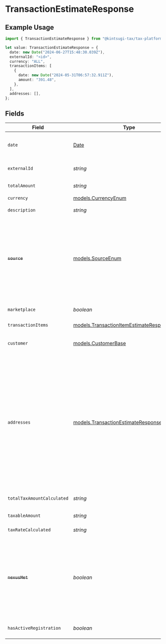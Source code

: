 # TransactionEstimateResponse

## Example Usage

```typescript
import { TransactionEstimateResponse } from "@kintsugi-tax/tax-platform-sdk/models";

let value: TransactionEstimateResponse = {
  date: new Date("2024-06-27T15:48:30.039Z"),
  externalId: "<id>",
  currency: "ALL",
  transactionItems: [
    {
      date: new Date("2024-05-31T06:57:32.911Z"),
      amount: "391.48",
    },
  ],
  addresses: [],
};
```

## Fields

| Field                                                                                                                                                                                                                                                                                                                                                                                                                                                                               | Type                                                                                                                                                                                                                                                                                                                                                                                                                                                                                | Required                                                                                                                                                                                                                                                                                                                                                                                                                                                                            | Description                                                                                                                                                                                                                                                                                                                                                                                                                                                                         |
| ----------------------------------------------------------------------------------------------------------------------------------------------------------------------------------------------------------------------------------------------------------------------------------------------------------------------------------------------------------------------------------------------------------------------------------------------------------------------------------- | ----------------------------------------------------------------------------------------------------------------------------------------------------------------------------------------------------------------------------------------------------------------------------------------------------------------------------------------------------------------------------------------------------------------------------------------------------------------------------------- | ----------------------------------------------------------------------------------------------------------------------------------------------------------------------------------------------------------------------------------------------------------------------------------------------------------------------------------------------------------------------------------------------------------------------------------------------------------------------------------- | ----------------------------------------------------------------------------------------------------------------------------------------------------------------------------------------------------------------------------------------------------------------------------------------------------------------------------------------------------------------------------------------------------------------------------------------------------------------------------------- |
| `date`                                                                                                                                                                                                                                                                                                                                                                                                                                                                              | [Date](https://developer.mozilla.org/en-US/docs/Web/JavaScript/Reference/Global_Objects/Date)                                                                                                                                                                                                                                                                                                                                                                                       | :heavy_check_mark:                                                                                                                                                                                                                                                                                                                                                                                                                                                                  | The date of the transaction in ISO 8601 format (e.g., 2025-01-25T12:00:00Z).                                                                                                                                                                                                                                                                                                                                                                                                        |
| `externalId`                                                                                                                                                                                                                                                                                                                                                                                                                                                                        | *string*                                                                                                                                                                                                                                                                                                                                                                                                                                                                            | :heavy_check_mark:                                                                                                                                                                                                                                                                                                                                                                                                                                                                  | Unique identifier of this transaction in the source system.                                                                                                                                                                                                                                                                                                                                                                                                                         |
| `totalAmount`                                                                                                                                                                                                                                                                                                                                                                                                                                                                       | *string*                                                                                                                                                                                                                                                                                                                                                                                                                                                                            | :heavy_minus_sign:                                                                                                                                                                                                                                                                                                                                                                                                                                                                  | Total amount of the transaction.                                                                                                                                                                                                                                                                                                                                                                                                                                                    |
| `currency`                                                                                                                                                                                                                                                                                                                                                                                                                                                                          | [models.CurrencyEnum](../models/currencyenum.md)                                                                                                                                                                                                                                                                                                                                                                                                                                    | :heavy_check_mark:                                                                                                                                                                                                                                                                                                                                                                                                                                                                  | N/A                                                                                                                                                                                                                                                                                                                                                                                                                                                                                 |
| `description`                                                                                                                                                                                                                                                                                                                                                                                                                                                                       | *string*                                                                                                                                                                                                                                                                                                                                                                                                                                                                            | :heavy_minus_sign:                                                                                                                                                                                                                                                                                                                                                                                                                                                                  | An optional description of the transaction.                                                                                                                                                                                                                                                                                                                                                                                                                                         |
| ~~`source`~~                                                                                                                                                                                                                                                                                                                                                                                                                                                                        | [models.SourceEnum](../models/sourceenum.md)                                                                                                                                                                                                                                                                                                                                                                                                                                        | :heavy_minus_sign:                                                                                                                                                                                                                                                                                                                                                                                                                                                                  | : warning: ** DEPRECATED **: This will be removed in a future release, please migrate away from it as soon as possible.<br/><br/>While currently not used, it may be used in the future to determine taxability. The source of the transaction (e.g., OTHER).                                                                                                                                                                                                                       |
| `marketplace`                                                                                                                                                                                                                                                                                                                                                                                                                                                                       | *boolean*                                                                                                                                                                                                                                                                                                                                                                                                                                                                           | :heavy_minus_sign:                                                                                                                                                                                                                                                                                                                                                                                                                                                                  | Indicates if the transaction involves a marketplace.                                                                                                                                                                                                                                                                                                                                                                                                                                |
| `transactionItems`                                                                                                                                                                                                                                                                                                                                                                                                                                                                  | [models.TransactionItemEstimateResponse](../models/transactionitemestimateresponse.md)[]                                                                                                                                                                                                                                                                                                                                                                                            | :heavy_check_mark:                                                                                                                                                                                                                                                                                                                                                                                                                                                                  | N/A                                                                                                                                                                                                                                                                                                                                                                                                                                                                                 |
| `customer`                                                                                                                                                                                                                                                                                                                                                                                                                                                                          | [models.CustomerBase](../models/customerbase.md)                                                                                                                                                                                                                                                                                                                                                                                                                                    | :heavy_minus_sign:                                                                                                                                                                                                                                                                                                                                                                                                                                                                  | Details about the customer. If the customer is not found, it will be ignored.                                                                                                                                                                                                                                                                                                                                                                                                       |
| `addresses`                                                                                                                                                                                                                                                                                                                                                                                                                                                                         | [models.TransactionEstimateResponseAddress](../models/transactionestimateresponseaddress.md)[]                                                                                                                                                                                                                                                                                                                                                                                      | :heavy_check_mark:                                                                                                                                                                                                                                                                                                                                                                                                                                                                  | List of addresses related to the transaction. At least one BILL_TO or SHIP_TO address must be provided. The address will be validated during estimation, and the transaction may be rejected if the address does not pass validation. The SHIP_TO will be preferred to use for determining tax liability. **Deprecated:** Use of `address.status` in estimate api is ignored and will be removed in the future status will be considered UNVERIFIED by default and always validated |
| `totalTaxAmountCalculated`                                                                                                                                                                                                                                                                                                                                                                                                                                                          | *string*                                                                                                                                                                                                                                                                                                                                                                                                                                                                            | :heavy_minus_sign:                                                                                                                                                                                                                                                                                                                                                                                                                                                                  | The total amount of tax determined for the transaction.                                                                                                                                                                                                                                                                                                                                                                                                                             |
| `taxableAmount`                                                                                                                                                                                                                                                                                                                                                                                                                                                                     | *string*                                                                                                                                                                                                                                                                                                                                                                                                                                                                            | :heavy_minus_sign:                                                                                                                                                                                                                                                                                                                                                                                                                                                                  | The taxable amount for the transaction.                                                                                                                                                                                                                                                                                                                                                                                                                                             |
| `taxRateCalculated`                                                                                                                                                                                                                                                                                                                                                                                                                                                                 | *string*                                                                                                                                                                                                                                                                                                                                                                                                                                                                            | :heavy_minus_sign:                                                                                                                                                                                                                                                                                                                                                                                                                                                                  | The calculated tax rate for the transaction.                                                                                                                                                                                                                                                                                                                                                                                                                                        |
| ~~`nexusMet`~~                                                                                                                                                                                                                                                                                                                                                                                                                                                                      | *boolean*                                                                                                                                                                                                                                                                                                                                                                                                                                                                           | :heavy_minus_sign:                                                                                                                                                                                                                                                                                                                                                                                                                                                                  | : warning: ** DEPRECATED **: This will be removed in a future release, please migrate away from it as soon as possible.<br/><br/>Indicates if nexus was met for the transaction.**Deprecated:** Use `has_active_registration` instead.                                                                                                                                                                                                                                              |
| `hasActiveRegistration`                                                                                                                                                                                                                                                                                                                                                                                                                                                             | *boolean*                                                                                                                                                                                                                                                                                                                                                                                                                                                                           | :heavy_minus_sign:                                                                                                                                                                                                                                                                                                                                                                                                                                                                  | Indicates if there is an active registration for the transaction.                                                                                                                                                                                                                                                                                                                                                                                                                   |
